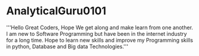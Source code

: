 # AnalyticalGuru0101
'''Hello Great Coders, 
        Hope We get along and make learn from one another. I am new to Software Programming but have been in the 
        internet industry for a long time. Hope to learn new skills and improve my Programming skills in python, Database
        and Big data Technologies.'''
